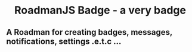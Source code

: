 
<p align="center">
  <h1 align="center"> RoadmanJS Badge - a very badge </h1>
</p>


## A Roadman for creating badges, messages, notifications, settings .e.t.c ...
